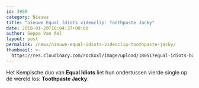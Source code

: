```yaml
---
id: 3989
category: Nieuws
title: "nieuwe Equal Idiots videoclip: Toothpaste Jacky"
date: 2018-01-20T16:04:37+00:00
author: Seppe Van Ael
layout: post
permalink: /news/nieuwe-equal-idiots-videoclip-toothpaste-jacky/
thumbnail: >-
  https://res.cloudinary.com/rockxxl/image/upload/180517equal-idiots-balloon2-agathe-danon.jpg
---
```

Het Kempische duo van **Equal Idiots** liet hun ondertussen vierde single op de wereld los: **Toothpaste Jacky**.
